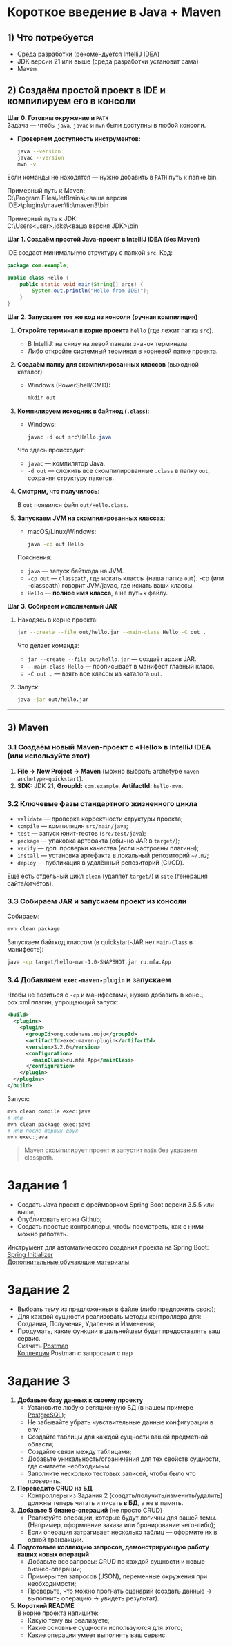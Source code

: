 # Короткое введение в Java + Maven

## 1) Что потребуется
* Среда разработки (рекомендуется [IntelliJ IDEA](https://www.jetbrains.com/idea/download/?section=windows))
* JDK версии 21 или выше (среда разработки установит сама)
* Maven

## 2) Создаём простой проект в IDE и компилируем его в консоли

**Шаг 0. Готовим окружение и `PATH`**  
Задача — чтобы `java`, `javac` и `mvn` были доступны в любой консоли.

* **Проверяем доступность инструментов:**

  ```bash
  java --version
  javac --version
  mvn -v
  ```

Если команды не находятся — нужно добавить в `PATH` путь к папке bin.

Примерный путь к Maven:  
C:\Program Files\JetBrains\\<ваша версия IDE>\plugins\maven\lib\maven3\bin

Примерный путь к JDK:  
C:\Users\<user>\.jdks\\<ваша версия JDK>\bin

**Шаг 1. Создаём простой Java-проект в IntelliJ IDEA (без Maven)**

IDE создаст минимальную структуру с папкой `src`.
Код:

  ```java
  package com.example;

  public class Hello {
      public static void main(String[] args) {
          System.out.println("Hello from IDE!");
      }
  }
  ```

**Шаг 2. Запускаем тот же код из консоли (ручная компиляция)**

1. **Откройте терминал в корне проекта** `hello` (где лежит папка `src`).

    * В IntelliJ: на снизу на левой панели значок терминала.
    * Либо откройте системный терминал в корневой папке проекта.

2. **Создаём папку для скомпилированных классов** (выходной каталог):

    * Windows (PowerShell/CMD):

      ```powershell
      mkdir out
      ```

3. **Компилируем исходник в байткод (`.class`)**:

    * Windows:

      ```powershell
      javac -d out src\Hello.java
      ```

   Что здесь происходит:

    * `javac` — компилятор Java.
    * `-d out` — сложить все скомпилированные `.class` в папку `out`, сохраняя структуру пакетов.

4. **Смотрим, что получилось**:

    В `out` появилcя файл `out/Hello.class`.  

5. **Запускаем JVM на скомпилированных классах**:

    * macOS/Linux/Windows:
      ```bash
      java -cp out Hello
      ```

   Пояснения:

    * `java` — запуск байткода на JVM.
    * `-cp out` — `classpath`, где искать классы (наша папка `out`). -cp (или -classpath) говорит JVM/javac, где искать ваши классы.
    * `Hello` — **полное имя класса**, а не путь к файлу.

**Шаг 3. Собираем исполняемый JAR**

1. Находясь в корне проекта:

   ```bash
   jar --create --file out/hello.jar --main-class Hello -C out .
   ```

   Что делает команда:

    * `jar --create --file out/hello.jar` — создаёт архив JAR.
    * `--main-class Hello` — прописывает в манифест главный класс.
    * `-C out .` — взять все классы из каталога `out`.

2. Запуск:

   ```bash
   java -jar out/hello.jar
   ```
---

## 3) Maven

### 3.1 Создаём новый Maven-проект с «Hello» в IntelliJ IDEA (или используйте этот)

1. **File → New Project → Maven** (можно выбрать archetype `maven-archetype-quickstart`).
2. **SDK:** JDK 21, **GroupId:** `com.example`, **ArtifactId:** `hello-mvn`.

### 3.2 Ключевые **фазы** стандартного жизненного цикла

* `validate` — проверка корректности структуры проекта;
* `compile` — компиляция `src/main/java`;
* `test` — запуск юнит-тестов (`src/test/java`);
* `package` — упаковка артефакта (обычно JAR в `target/`);
* `verify` — доп. проверки качества (если настроены плагины);
* `install` — установка артефакта в локальный репозиторий `~/.m2`;
* `deploy` — публикация в удалённый репозиторий (CI/CD).

Ещё есть отдельный цикл `clean` (удаляет `target/`) и `site` (генерация сайта/отчётов).

### 3.3 Собираем JAR и запускаем проект из консоли

Собираем:

```bash
mvn clean package
```

Запускаем байткод классом (в quickstart-JAR нет `Main-Class` в манифесте):

```bash
java -cp target/hello-mvn-1.0-SNAPSHOT.jar ru.mfa.App
```

### 3.4 Добавляем `exec-maven-plugin` и запускаем

Чтобы не возиться с `-cp` и манифестами, нужно добавить в конец pox.xml плагин, упрощающий запуск:

```xml
<build>
  <plugins>
    <plugin>
      <groupId>org.codehaus.mojo</groupId>
      <artifactId>exec-maven-plugin</artifactId>
      <version>3.2.0</version>
      <configuration>
        <mainClass>ru.mfa.App</mainClass>
      </configuration>
    </plugin>
  </plugins>
</build>
```

Запуск:

```bash
mvn clean compile exec:java
# или
mvn clean package exec:java
# или после первых двух
mvn exec:java
```

> Maven скомпилирует проект и запустит `main` без указания classpath.


# Задание 1
* Создать Java проект с фреймворком Spring Boot версии 3.5.5 или выше;
* Опубликовать его на Github;
* Создать простые контроллеры, чтобы посмотреть, как с ними можно работать.

Инструмент для автоматического создания проекта на Spring Boot: [Spring Initializer](https://start.spring.io/)  
[Дополнительные обучающие материалы](https://spring.io/)

# Задание 2
* Выбрать тему из предложенных в [файле](./files/Варианты_РБПО_2025.xlsx) (либо предложить свою);
* Для каждой сущности реализовать методы контроллера для: Создания, Получения, Удаления и Изменения;
* Продумать, какие функции в дальнейшем будет предоставлять ваш сервис.  
Скачать [Postman](https://www.postman.com/downloads/)  
[Коллекция](./files/РБПО_Практика_2025.postman_collection.json) Postman c запросами с пар

# Задание 3

1. **Добавьте базу данных к своему проекту**
   * Установите любую реляционную БД (в нашем примере [PostgreSQL](https://www.postgresql.org/download/));
   * Не забывайте убрать чувствительные данные конфигурации в env;
   * Создайте таблицы для каждой сущности вашей предметной области;
   * Создайте связи между таблицами;
   * Добавьте уникальность/ограничения для тех свойств сущности, где считаете необходимым.
   * Заполните несколько тестовых записей, чтобы было что проверять.
2. **Переведите CRUD на БД**
   * Контроллеры из Задания 2 (создать/получить/изменить/удалить) должны теперь читать и писать **в БД**, а не в память.
3. **Добавьте 5 бизнес-операций** (не просто CRUD)
   * Реализуйте операции, которые будут логичны для вашей темы. (Например, оформление заказа или бронирование чего-либо);
   * Если операция затрагивает несколько таблиц — оформите их в одной транзакции.
4. **Подготовьте коллекцию запросов, демонстрирующую работу ваших новых операций**
   * Добавьте все запросы: CRUD по каждой сущности и новые бизнес-операции;
   * Примеры тел запросов (JSON), переменные окружения при необходимости;
   * Проверьте, что можно прогнать сценарий (создать данные → выполнить операцию → увидеть результат).
5. **Короткий README**  
   В корне проекта напишите:
      * Какую тему вы реализуете;
      * Какие основные сущности используются для этого;
      * Какие операции умеет выполнять ваш сервис.

